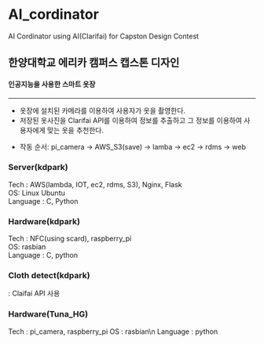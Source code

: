 # AI_cordinator
AI Cordinator using AI(Clarifai) for Capston Design Contest

## 한양대학교 에리카 캠퍼스 캡스톤 디자인     
#### 인공지능을 사용한 스마트 옷장    
                  
<hr/>
                     
+ 옷장에 설치된 카메라를 이용하여 사용자가 옷을 촬영한다.       
+ 저장된 옷사진을 Clarifai API를 이용하여 정보를 추출하고 그 정보를 이용하여 사용자에게 맞는 옷을 추천한다.     

* 작동 순서: pi_camera -> AWS_S3(save) -> lamba -> ec2 -> rdms -> web     
                   
### Server(kdpark)   
Tech : AWS(lambda, IOT, ec2, rdms, S3), Nginx, Flask    
OS: Linux Ubuntu        
Language : C, Python           
             
### Hardware(kdpark)              
Tech : NFC(using scard), raspberry_pi                  
OS: rasbian                 
Language : C, python                  
                  
### Cloth detect(kdpark)                 
: Claifai API 사용                            

### Hardware(Tuna_HG)
Tech : pi_camera, raspberry_pi
OS : rasbian\n
Language : python


